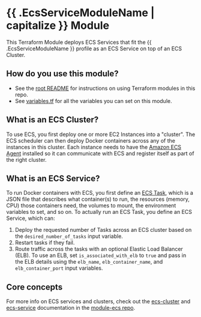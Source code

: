 # {{ .EcsServiceModuleName | capitalize }} Module

This Terraform Module deploys ECS Services that fit the  {{ .EcsServiceModuleName }} profile as an ECS Service on top 
of an ECS Cluster.

## How do you use this module?

* See the [root README](/README.md) for instructions on using Terraform modules in this repo.
* See [variables.tf](./variables.tf) for all the variables you can set on this module.

## What is an ECS Cluster?

To use ECS, you first deploy one or more EC2 Instances into a "cluster". The ECS scheduler can then deploy Docker
containers across any of the instances in this cluster. Each instance needs to have the [Amazon ECS
Agent](http://docs.aws.amazon.com/AmazonECS/latest/developerguide/ECS_agent.html) installed so it can communicate with
ECS and register itself as part of the right cluster.

## What is an ECS Service?

To run Docker containers with ECS, you first define an [ECS
Task](http://docs.aws.amazon.com/AmazonECS/latest/developerguide/task_defintions.html), which is a JSON file that
describes what container(s) to run, the resources (memory, CPU) those containers need, the volumes to mount, the
environment variables to set, and so on. To actually run an ECS Task, you define an ECS Service, which can:

1. Deploy the requested number of Tasks across an ECS cluster based on the `desired_number_of_tasks` input variable.
1. Restart tasks if they fail.
1. Route traffic across the tasks with an optional Elastic Load Balancer (ELB). To use an ELB, set `is_associated_with_elb`
   to `true` and pass in the ELB details using the `elb_name`, `elb_container_name`, and `elb_container_port`
   input variables.

## Core concepts

For more info on ECS services and clusters, check out the
[ecs-cluster](https://github.com/gruntwork-io/module-ecs/tree/master/modules/ecs-cluster) and
[ecs-service](https://github.com/gruntwork-io/module-ecs/tree/master/modules/ecs-service) documentation in the
[module-ecs repo](https://github.com/gruntwork-io/module-ecs).
